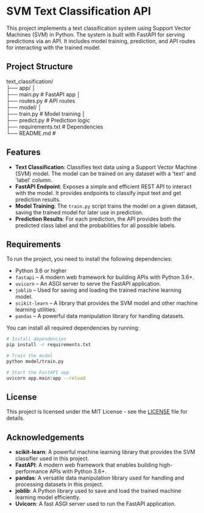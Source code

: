 # SVM Text Classification API

This project implements a text classification system using Support Vector Machines (SVM) in Python. The system is built with FastAPI for serving predictions via an API. It includes model training, prediction, and API routes for interacting with the trained model.

## Project Structure

text_classification/   
├── app/ │  
├── main.py # FastAPI app │   
├── routes.py # API routes   
├── model/ │   
├── train.py # Model training │   
├── predict.py # Prediction logic   
├── requirements.txt # Dependencies   
└── README.md #

## Features

- **Text Classification**: Classifies text data using a Support Vector Machine (SVM) model. The model can be trained on any dataset with a 'text' and 'label' column.
- **FastAPI Endpoint**: Exposes a simple and efficient REST API to interact with the model. It provides endpoints to classify input text and get prediction results.
- **Model Training**: The `train.py` script trains the model on a given dataset, saving the trained model for later use in prediction.
- **Prediction Results**: For each prediction, the API provides both the predicted class label and the probabilities for all possible labels.

## Requirements

To run the project, you need to install the following dependencies:

- Python 3.6 or higher
- `fastapi` – A modern web framework for building APIs with Python 3.6+.
- `uvicorn` – An ASGI server to serve the FastAPI application.
- `joblib` – Used for saving and loading the trained machine learning model.
- `scikit-learn` – A library that provides the SVM model and other machine learning utilities.
- `pandas` – A powerful data manipulation library for handling datasets.

You can install all required dependencies by running:

```bash
# Install dependencies
pip install -r requirements.txt

# Train the model
python model/train.py

# Start the FastAPI app
uvicorn app.main:app --reload
```

## License

This project is licensed under the MIT License - see the [LICENSE](LICENSE) file for details.

## Acknowledgements

- **scikit-learn**: A powerful machine learning library that provides the SVM classifier used in this project.
- **FastAPI**: A modern web framework that enables building high-performance APIs with Python 3.6+.
- **pandas**: A versatile data manipulation library used for handling and processing datasets in this project.
- **joblib**: A Python library used to save and load the trained machine learning model efficiently.
- **Uvicorn**: A fast ASGI server used to run the FastAPI application.
